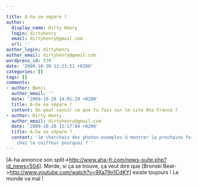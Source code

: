 ```yaml
---

title: A-ha se sépare ?
author:
  display_name: Dirty Henry
  login: dirtyhenry
  email: dirtyhenry@gmail.com
  url: ''
author_login: dirtyhenry
author_email: dirtyhenry@gmail.com
wordpress_id: 539
date: '2009-10-20 13:23:51 +0200'
categories: []
tags: []
comments:
- author: Benji
  author_email: ''
  date: '2009-10-20 14:01:29 +0200'
  title: A-ha se sépare ?
  content: On peut savoir ce que tu fais sur le site Aha France ?
- author: Dirty Henry
  author_email: dirtyhenry@gmail.com
  date: '2009-10-20 15:17:04 +0200'
  title: A-ha se sépare ?
  content: 'Je cherchais des photos-exemples à montrer la prochaine fois que j''irai
    chez le coiffeur pourquoi ? '
---
```

[A-ha annonce son split->http://www.aha-fr.com/news-suite.php?id_news=504]. Merde, si ça se trouve, ça veut dire que [Bronski Beat->http://www.youtube.com/watch?v=9Xa79n1CdKY] existe toujours ! Le monde va mal !
